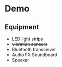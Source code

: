 # Demo
## Equipment
- LED light strips
- ~~vibration sensors~~
- Bluetooth transceiver
- Audio FX Soundboard
- Speaker
